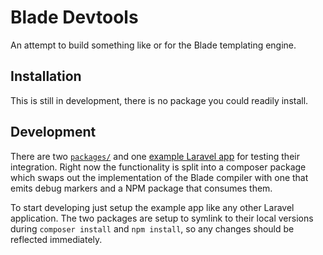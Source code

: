 # Blade Devtools

An attempt to build something like []() or []() for the Blade templating engine.

## Installation

This is still in development, there is no package you could readily install.

## Development

There are two [`packages/`](./packages/) and one [example Laravel app](./apps/blade-devtools-test-app/) for testing their integration.
Right now the functionality is split into a composer package which swaps out the implementation of the Blade compiler with one that emits debug markers and a NPM package that consumes them.

To start developing just setup the example app like any other Laravel application.
The two packages are setup to symlink to their local versions during `composer install` and `npm install`, so any changes should be reflected immediately.
